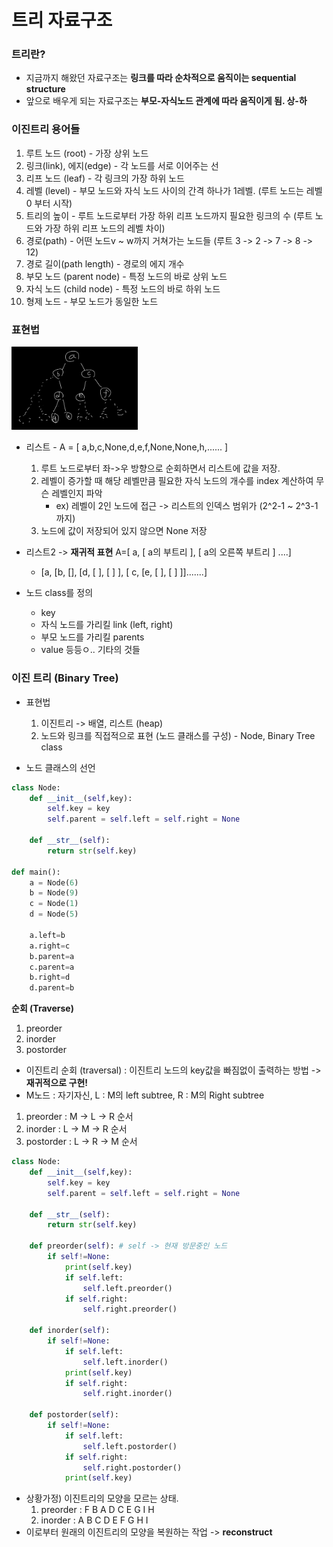 # 트리 자료구조

### 트리란?

-   지금까지 해왔던 자료구조는 **링크를 따라 순차적으로 움직이는 sequential structure**
-   앞으로 배우게 되는 자료구조는 **부모-자식노드 관계에 따라 움직이게 됨. 상-하**

### 이진트리 용어들

1. 루트 노드 (root) - 가장 상위 노드
2. 링크(link), 에지(edge) - 각 노드를 서로 이어주는 선
3. 리프 노드 (leaf) - 각 링크의 가장 하위 노드
4. 레벨 (level) - 부모 노드와 자식 노드 사이의 간격 하나가 1레벨. (루트 노드는 레벨 0 부터 시작)
5. 트리의 높이 - 루트 노드로부터 가장 하위 리프 노드까지 필요한 링크의 수 (루트 노드와 가장 하위 리프 노드의 레벨 차이)
6. 경로(path) - 어떤 노드v ~ w까지 거쳐가는 노드들 (루트 3 -> 2 -> 7 -> 8 -> 12)
7. 경로 길이(path length) - 경로의 에지 개수
8. 부모 노드 (parent node) - 특정 노드의 바로 상위 노드
9. 자식 노드 (child node) - 특정 노드의 바로 하위 노드
10. 형제 노드 - 부모 노드가 동일한 노드

### 표현법

<img src="../Data_structure/images/tree.jpg" width="40%" height="40%"/>

-   리스트 - A = [ a,b,c,None,d,e,f,None,None,h,...... ]

    1. 루트 노드로부터 좌->우 방향으로 순회하면서 리스트에 값을 저장.
    2. 레벨이 증가할 때 해당 레벨만큼 필요한 자식 노드의 개수를 index 계산하여 무슨 레벨인지 파악
        - ex) 레벨이 2인 노드에 접근 -> 리스트의 인덱스 범위가 (2^2-1 ~ 2^3-1 까지)
    3. 노드에 값이 저장되어 있지 않으면 None 저장

-   리스트2 -> **재귀적 표현** A=[ a, [ a의 부트리 ], [ a의 오른쪽 부트리 ] ....]

    -   [a, [b, [], [d, [ ], [ ] ], [ c, [e, [ ], [ ] ]].......]

-   노드 class를 정의
    -   key
    -   자식 노드를 가리킬 link (left, right)
    -   부모 노드를 가리킬 parents
    -   value 등등ㅇ.. 기타의 것들

### 이진 트리 (Binary Tree)

-   표현법

    1. 이진트리 -> 배열, 리스트 (heap)
    2. 노드와 링크를 직접적으로 표현 (노드 클래스를 구성) - Node, Binary Tree class

-   노드 클래스의 선언

```python
class Node:
    def __init__(self,key):
        self.key = key
        self.parent = self.left = self.right = None

    def __str__(self):
        return str(self.key)

def main():
    a = Node(6)
    b = Node(9)
    c = Node(1)
    d = Node(5)

    a.left=b
    a.right=c
    b.parent=a
    c.parent=a
    b.right=d
    d.parent=b
```

**순회 (Traverse)**

1. preorder
2. inorder
3. postorder

-   이진트리 순회 (traversal) : 이진트리 노드의 key값을 빠짐없이 출력하는 방법 -> **재귀적으로 구현!**
-   M노드 : 자기자신, L : M의 left subtree, R : M의 Right subtree

1. preorder : M -> L -> R 순서
2. inorder : L -> M -> R 순서
3. postorder : L -> R -> M 순서

```python
class Node:
    def __init__(self,key):
        self.key = key
        self.parent = self.left = self.right = None

    def __str__(self):
        return str(self.key)

    def preorder(self): # self -> 현재 방문중인 노드
        if self!=None:
            print(self.key)
            if self.left:
                self.left.preorder()
            if self.right:
                self.right.preorder()

    def inorder(self):
        if self!=None:
            if self.left:
                self.left.inorder()
            print(self.key)
            if self.right:
                self.right.inorder()

    def postorder(self):
        if self!=None:
            if self.left:
                self.left.postorder()
            if self.right:
                self.right.postorder()
            print(self.key)
```

-   상황가정) 이진트리의 모양을 모르는 상태.
    1. preorder : F B A D C E G I H
    2. inorder : A B C D E F G H I
-   이로부터 원래의 이진트리의 모양을 복원하는 작업 -> **reconstruct**
